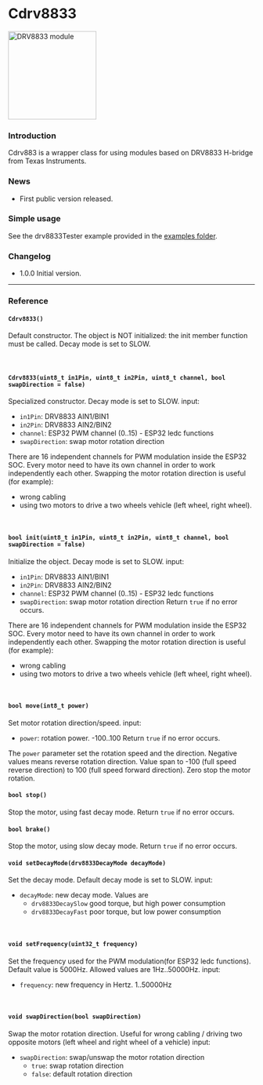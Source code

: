 # Cdrv8833

<img src="https://github.com/shurillu/Cdrv8833/blob/f3dccc3f0448b2a2071de1e72d5ad1d12b7a835d/images/DRV8833.jpg" alt="DRV8833 module" width="180"/>

### Introduction
Cdrv883 is a wrapper class for using modules based on DRV8833 H-bridge from Texas Instruments.

### News
+ First public version released.

### Simple usage
See the drv8833Tester example provided in the [examples folder](https://github.com/shurillu/Cdrv8833/tree/main/examples/drv8833Tester).

### Changelog
+ 1.0.0 Initial version.

<hr>

### Reference

#### `Cdrv8833()`
Default constructor. The object is NOT initialized: the init member function must be called. Decay mode is set to SLOW.
<br><br><br>


#### `Cdrv8833(uint8_t in1Pin, uint8_t in2Pin, uint8_t channel, bool swapDirection = false)`
Specialized constructor. Decay mode is set to SLOW.
input:
+ `in1Pin`: DRV8833 AIN1/BIN1
+ `in2Pin`: DRV8833 AIN2/BIN2
+ `channel`: ESP32 PWM channel (0..15) - ESP32 ledc functions
+ `swapDirection`: swap motor rotation direction

There are 16 independent channels for PWM modulation inside the ESP32 SOC. Every motor need to have its own channel in order to work independently each other.
Swapping the motor rotation direction is useful (for example):
+ wrong cabling
+ using two motors to drive a two wheels vehicle (left wheel, right wheel). 
<br>


#### `bool init(uint8_t in1Pin, uint8_t in2Pin, uint8_t channel, bool swapDirection = false)`
Initialize the object. Decay mode is set to SLOW.
input:
+ `in1Pin`: DRV8833 AIN1/BIN1
+ `in2Pin`: DRV8833 AIN2/BIN2
+ `channel`: ESP32 PWM channel (0..15) - ESP32 ledc functions
+ `swapDirection`: swap motor rotation direction
Return `true` if no error occurs.

There are 16 independent channels for PWM modulation inside the ESP32 SOC. Every motor need to have its own channel in order to work independently each other.
Swapping the motor rotation direction is useful (for example):
+ wrong cabling
+ using two motors to drive a two wheels vehicle (left wheel, right wheel). 
<br>


#### `bool move(int8_t power)`
Set motor rotation direction/speed.
input:
+ `power`: rotation power. -100..100
Return `true` if no error occurs.

The `power` parameter set the rotation speed and the direction. Negative values means reverse rotation direction. Value span to -100 (full speed reverse direction) to 100 (full speed forward direction).
Zero stop the motor rotation.
<br>


#### `bool stop()`
Stop the motor, using fast decay mode.
Return `true` if no error occurs.
<br>


#### `bool brake()`
Stop the motor, using slow decay mode.
Return `true` if no error occurs.
<br>


#### `void setDecayMode(drv8833DecayMode decayMode)`
Set the decay mode. Default decay mode is set to SLOW.
input:
+ `decayMode`: new decay mode. Values are
  + `drv8833DecaySlow` good torque, but high power consumption
  + `drv8833DecayFast` poor torque, but low power consumption
<br>


#### `void setFrequency(uint32_t frequency)`
Set the frequency used for the PWM modulation(for ESP32 ledc functions). Default value is 5000Hz. Allowed values are 1Hz..50000Hz.
input:
+ `frequency`: new frequency in Hertz. 1..50000Hz
<br>


#### `void swapDirection(bool swapDirection)`
Swap the motor rotation direction.
Useful for wrong cabling / driving two opposite motors (left wheel and right wheel of a vehicle)
input:
+ `swapDirection`: swap/unswap the motor rotation direction 
  + `true`: swap rotation direction 
  + `false`: default rotation direction


